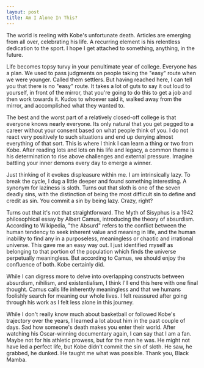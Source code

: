 ```yaml
---
layout: post
title: Am I Alone In This?
---
```


The world is reeling with Kobe's unfortunate death. Articles are emerging from all over, celebrating his life. A recurring element is his relentless dedication to the sport. I hope I get attached to something, anything, in the future. 

Life becomes topsy turvy in your penultimate year of college. Everyone has a plan. We used to pass judgments on people taking the "easy" route when we were younger. Called them settlers. But having reached here, I can tell you that there is no "easy" route. It takes a lot of guts to say it out loud to yourself, in front of the mirror, that you're going to do this to get a job and then work towards it. Kudos to whoever said it, walked away from the mirror, and accomplished what they wanted to. 

The best and the worst part of a relatively closed-off college is that everyone knows nearly everyone. Its only natural that you get pegged to a career without your consent based on what people think of you. I do not react very positively to such situations and end up denying almost everything of that sort. This is where I think I can learn a thing or two from Kobe. After reading lots and lots on his life and legacy, a common theme is his determination to rise above challenges and external pressure. Imagine battling your inner demons every day to emerge a winner. 

Just thinking of it evokes displeasure within me. I am intrinsically lazy. To break the cycle, I dug a little deeper and found something interesting. A synonym for laziness is sloth. Turns out that sloth is one of the seven deadly sins, with the distinction of being the most difficult sin to define and credit as sin. You commit a sin by being lazy. Crazy, right?

Turns out that it's not that straightforward. The Myth of Sisyphus is a 1942 philosophical essay by Albert Camus, introducing the theory of absurdism. According to Wikipedia, "the Absurd" refers to the conflict between the human tendency to seek inherent value and meaning in life, and the human inability to find any in a purposeless, meaningless or chaotic and irrational universe. This gave me an easy way out. I just identified myself as belonging to that portion of the population which finds the universe perpetually meaningless. But according to Camus, we should enjoy the confluence of both. Kobe certainly did. 

While I can digress more to delve into overlapping constructs between absurdism, nihilism, and existentialism, I think I'll end this here with one final thought. Camus calls life inherently meaningless and that we humans foolishly search for meaning our whole lives. I felt reassured after going through his work as I felt less alone in this journey. 

While I don't really know much about basketball or followed Kobe's trajectory over the years, I learned a lot about him in the past couple of days. Sad how someone's death makes you enter their world. After watching his Oscar-winning documentary again, I can say that I am a fan. Maybe not for his athletic prowess, but for the man he was. He might not have led a perfect life, but Kobe didn't commit the sin of sloth. He saw, he grabbed, he dunked. He taught me what was possible. Thank you, Black Mamba. 
